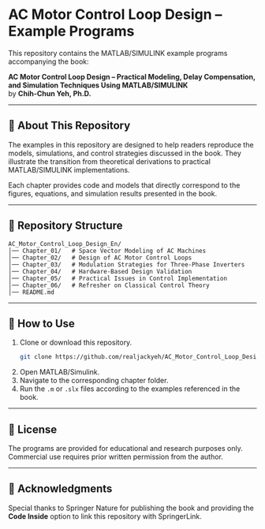 # AC Motor Control Loop Design – Example Programs

This repository contains the MATLAB/SIMULINK example programs accompanying the book:  

**AC Motor Control Loop Design – Practical Modeling, Delay Compensation, and Simulation Techniques Using MATLAB/SIMULINK**  
by **Chih-Chun Yeh, Ph.D.**

---

## 📘 About This Repository
The examples in this repository are designed to help readers reproduce the models, simulations, and control strategies discussed in the book. They illustrate the transition from theoretical derivations to practical MATLAB/SIMULINK implementations.

Each chapter provides code and models that directly correspond to the figures, equations, and simulation results presented in the book.

---

## 📂 Repository Structure
```
AC_Motor_Control_Loop_Design_En/
│── Chapter_01/   # Space Vector Modeling of AC Machines
│── Chapter_02/   # Design of AC Motor Control Loops
│── Chapter_03/   # Modulation Strategies for Three-Phase Inverters
│── Chapter_04/   # Hardware-Based Design Validation
│── Chapter_05/   # Practical Issues in Control Implementation
│── Chapter_06/   # Refresher on Classical Control Theory
│── README.md
```

---

## 🚀 How to Use
1. Clone or download this repository.  
   ```bash
   git clone https://github.com/realjackyeh/AC_Motor_Control_Loop_Design_En.git
   ```
2. Open MATLAB/Simulink.  
3. Navigate to the corresponding chapter folder.  
4. Run the `.m` or `.slx` files according to the examples referenced in the book.  

---

## 📜 License
The programs are provided for educational and research purposes only.  
Commercial use requires prior written permission from the author.  

---

## 🙏 Acknowledgments
Special thanks to Springer Nature for publishing the book and providing the **Code Inside** option to link this repository with SpringerLink.  
